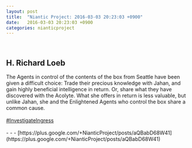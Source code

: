 ```yaml
---
layout: post
title:  "Niantic Project: 2016-03-03 20:23:03 +0900"
date:   2016-03-03 20:23:03 +0900
categories: nianticproject
---
```

<div class="shared"><br /><h2>H. Richard Loeb</h2>The Agents in control of the contents of the box from Seattle have been given a difficult choice: Trade their precious knowledge with Jahan, and gain highly beneficial intelligence in return. Or, share what they have discovered with the Acolyte. What she offers in return is less valuable, but unlike Jahan, she and the Enlightened Agents who control the box share a common cause.<br /><br /><a rel="nofollow" class="ot-hashtag" href="https://plus.google.com/s/%23InvestigateIngress">#InvestigateIngress</a> <br /><br /></div>
- - -
[https://plus.google.com/+NianticProject/posts/aQBabD68W41](https://plus.google.com/+NianticProject/posts/aQBabD68W41)
